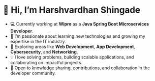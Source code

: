 # 👋 Hi, I’m Harshvardhan Shingade  

- 💻 Currently working at **Wipro** as a **Java Spring Boot Microservices Developer**.  
- 👀 I’m passionate about learning new technologies and growing my expertise in the IT industry.  
- 🌱 Exploring areas like **Web Development**, **App Development**, **Cybersecurity**, and **Networking**.  
- 💡 I love solving problems, building scalable applications, and collaborating on impactful projects.  
- 🤝 Open to knowledge sharing, contributions, and collaboration in the developer community.  
